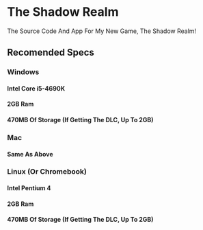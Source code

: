 # The Shadow Realm
The Source Code And App For My New Game, The Shadow Realm!
## Recomended Specs
### Windows
#### Intel Core i5-4690K
#### 2GB Ram
#### 470MB Of Storage (If Getting The DLC, Up To 2GB)
### Mac
#### Same As Above
### Linux (Or Chromebook)
#### Intel Pentium 4
#### 2GB Ram
#### 470MB Of Storage (If Getting The DLC, Up To 2GB)
